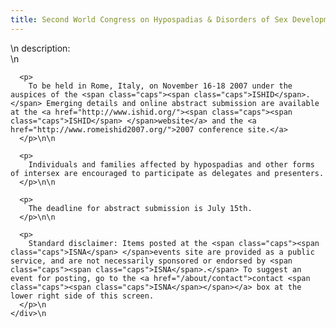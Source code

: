 ```yaml
---
title: Second World Congress on Hypospadias & Disorders of Sex Development
---
```


<div class="flexinode-body flexinode-2">
  <div class="flexinode-textarea-1">
    <div class="form-item">
      \n <label>description:</label><br /> \n 
      
      <p>
        To be held in Rome, Italy, on November 16-18 2007 under the auspices of the <span class="caps"><span class="caps">ISHID</span>.</span> Emerging details and online abstract submission are available at the <a href="http://www.ishid.org/"><span class="caps"><span class="caps">ISHID</span> </span>website</a> and the <a href="http://www.romeishid2007.org/">2007 conference site.</a>
      </p>\n\n
      
      <p>
        Individuals and families affected by hypospadias and other forms of intersex are encouraged to participate as delegates and presenters.
      </p>\n\n
      
      <p>
        The deadline for abstract submission is July 15th.
      </p>\n\n
      
      <p>
        Standard disclaimer: Items posted at the <span class="caps"><span class="caps">ISNA</span> </span>events site are provided as a public service, and are not necessarily sponsored or endorsed by <span class="caps"><span class="caps">ISNA</span>.</span> To suggest an event for posting, go to the <a href="/about/contact">contact <span class="caps"><span class="caps">ISNA</span></span></a> box at the lower right side of this screen.
      </p>\n
    </div>\n
  </div>
</div>